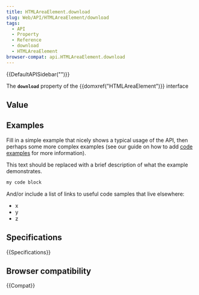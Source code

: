 ```yaml
---
title: HTMLAreaElement.download
slug: Web/API/HTMLAreaElement/download
tags:
  - API
  - Property
  - Reference
  - download
  - HTMLAreaElement
browser-compat: api.HTMLAreaElement.download
---
```

{{DefaultAPISidebar("")}}

The **`download`** property of the {{domxref("HTMLAreaElement")}} interface 

## Value



## Examples

Fill in a simple example that nicely shows a typical usage of the API, then perhaps some more complex examples (see our guide on how to add [code examples](/en-US/docs/MDN/Contribute/Structures/Code_examples) for more information).

This text should be replaced with a brief description of what the example demonstrates.

```js
my code block
```

And/or include a list of links to useful code samples that live elsewhere:

*   x
*   y
*   z

## Specifications

{{Specifications}}

## Browser compatibility

{{Compat}}


